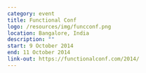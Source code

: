 ```yaml
---
category: event
title: Functional Conf
logo: /resources/img/funcconf.png
location: Bangalore, India
description: ""
start: 9 October 2014
end: 11 October 2014
link-out: https://functionalconf.com/2014/
---
```

